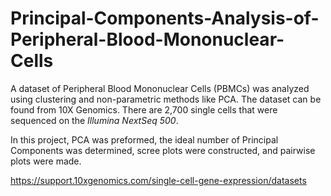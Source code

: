 # Principal-Components-Analysis-of-Peripheral-Blood-Mononuclear-Cells
A dataset of Peripheral Blood Mononuclear Cells (PBMCs) was analyzed using clustering and non-parametric methods like PCA.
The dataset can be found from 10X Genomics. There are 2,700 single cells that were sequenced on the *Illumina NextSeq 500*.

In this project, PCA was preformed, the ideal number of Principal Components was determined, scree plots were constructed, and pairwise plots were made.

https://support.10xgenomics.com/single-cell-gene-expression/datasets
